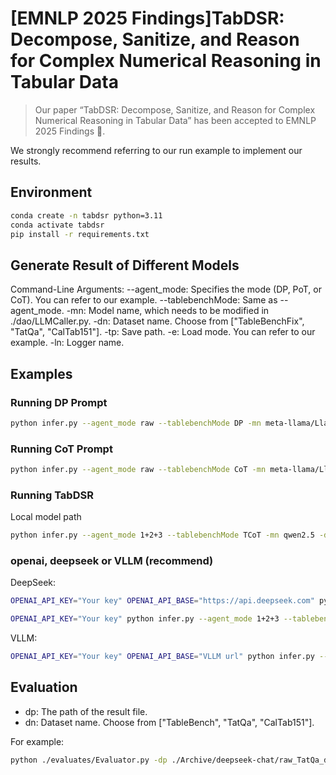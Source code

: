 # **[EMNLP 2025 Findings]TabDSR: Decompose, Sanitize, and Reason for Complex Numerical Reasoning in Tabular Data**

> Our paper “TabDSR: Decompose, Sanitize, and Reason for Complex Numerical Reasoning in Tabular Data” has been accepted to EMNLP 2025 Findings 🎉.

We strongly recommend referring to our run example to implement our results.

## Environment
```bash
conda create -n tabdsr python=3.11
conda activate tabdsr
pip install -r requirements.txt
```

## Generate Result of Different Models

Command-Line Arguments:
--agent_mode: Specifies the mode (DP, PoT, or CoT). You can refer to our example.
--tablebenchMode: Same as --agent_mode.
-mn: Model name, which needs to be modified in ./dao/LLMCaller.py.
-dn: Dataset name. Choose from ["TableBenchFix", "TatQa", "CalTab151"].
-tp: Save path.
-e: Load mode. You can refer to our example.
-ln: Logger name.

## Examples

### Running DP Prompt

```bash
python infer.py --agent_mode raw --tablebenchMode DP -mn meta-llama/Llama-2-7b-chat-hf -dn TableBenchFix -tp ./Archive/{DatasetName}/meta-llama/Llama-2-7b-chat-hf -e llama -ln test
```

### Running CoT Prompt

```bash
python infer.py --agent_mode raw --tablebenchMode CoT -mn meta-llama/Llama-2-7b-chat-hf -dn TableBenchFix -tp ./Archive/{DatasetName}/meta-llama/Llama-2-7b-chat-hf -e llama -ln test
```

### Running TabDSR

Local model path

```bash
python infer.py --agent_mode 1+2+3 --tablebenchMode TCoT -mn qwen2.5 -dn TableBenchFix -tp ./Archive/{DatasetName}/qwen2.5 -e qwen -ln test
```

### openai, deepseek or VLLM (recommend)

DeepSeek:

```bash
OPENAI_API_KEY="Your key" OPENAI_API_BASE="https://api.deepseek.com" python infer.py --agent_mode 1+2+3 --tablebenchMode PoT -mn deepseek-chat -dn TableBenchFix -tp ./Archive/deepseek-chat -e openai -ln test
```

```bash
OPENAI_API_KEY="Your key" python infer.py --agent_mode 1+2+3 --tablebenchMode PoT -mn gpt-4o -dn TableBenchFix -tp ./Archive/{DatasetName} -e openai -ln test
```

VLLM:

```bash
OPENAI_API_KEY="Your key" OPENAI_API_BASE="VLLM url" python infer.py --agent_mode 1+2+3 --tablebenchMode PoT -mn Qwen/Qwen2.5-7B-Instruct -dn TableBenchFix -tp ./Archive/{DatasetName} -e openai -ln test
```

## Evaluation

- dp: The path of the result file.
- dn: Dataset name. Choose from ["TableBench", "TatQa", "CalTab151"].

For example:

```bash
python ./evaluates/Evaluator.py -dp ./Archive/deepseek-chat/raw_TatQa_deepseek-ai_DeepSeek-V3.json -dn TableBench
```
